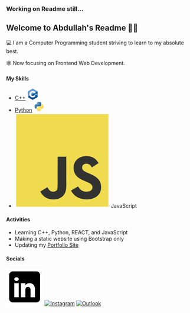 ### Working on Readme still...

## Welcome to Abdullah's Readme 🚶‍♂️

💻 I am a Computer Programming student striving to learn to my absolute best.

🕸 Now focusing on Frontend Web Development.

#### My Skills

- [C++](https://www.cplusplus.com) <img src="https://raw.githubusercontent.com/devicons/devicon/master/icons/cplusplus/cplusplus-original.svg" alt="C++" height="30">
- [Python](https://python.org) <img src="https://raw.githubusercontent.com/devicons/devicon/master/icons/python/python-original.svg" alt="Python" height="30">
- [![JavaScript](https://raw.githubusercontent.com/devicons/devicon/master/icons/javascript/javascript-original.svg)](https://javascript.com) JavaScript

#### Activities

- Learning C++, Python, REACT, and JavaScript
- Making a static website using Bootstrap only
- Updating my [Portfolio Site](https://about-abdullah.netlify.app)

#### Socials

[![LinkedIn](https://raw.githubusercontent.com/simple-icons/simple-icons/develop/icons/linkedin.svg)](https://www.linkedin.com/in/abdullah-11503025b)
[![Instagram](https://raw.githubusercontent.com/simple-icons/simple-icons/develop/icons/instagram.svg)](https://www.instagram.com/abduls_20/)
[![Outlook](https://raw.githubusercontent.com/simple-icons/simple-icons/develop/icons/microsoftoutlook.svg)](mailto:abdul05087@outlook.com)

